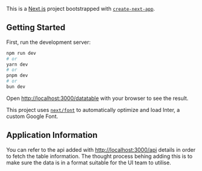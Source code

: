 This is a [Next.js](https://nextjs.org/) project bootstrapped with [`create-next-app`](https://github.com/vercel/next.js/tree/canary/packages/create-next-app).

## Getting Started

First, run the development server:

```bash
npm run dev
# or
yarn dev
# or
pnpm dev
# or
bun dev
```

Open [http://localhost:3000/datatable](http://localhost:3000/datatable) with your browser to see the result.


This project uses [`next/font`](https://nextjs.org/docs/basic-features/font-optimization) to automatically optimize and load Inter, a custom Google Font.

## Application Information

You can refer to the api added with [http://localhost:3000/api](http://localhost:3000/api) details in order to fetch the table information. 
The thought process behing adding this is to make sure the data is in a format suitable for the UI team to utilise. 


